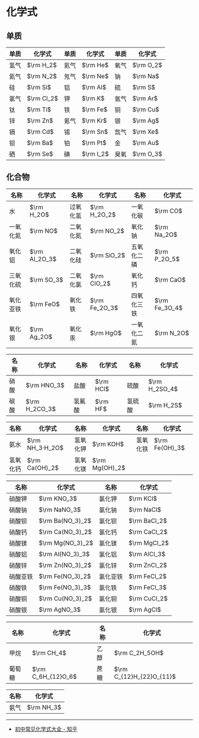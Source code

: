 # 化学式

## 单质

| 单质 | 化学式     | 单质 | 化学式    | 单质 | 化学式    |
| ---- | ---------- | ---- | --------- | ---- | --------- |
| 氢气 | $\rm H_2$  | 氦气 | $\rm He$  | 氧气 | $\rm O_2$ |
| 氮气 | $\rm N_2$  | 氖气 | $\rm Ne$  | 钠   | $\rm Na$  |
| 硅   | $\rm Si$   | 铝   | $\rm Al$  | 硫   | $\rm S$   |
| 氯气 | $\rm Cl_2$ | 钾   | $\rm K$   | 氩气 | $\rm Ar$  |
| 钛   | $\rm Ti$   | 铁   | $\rm Fe$  | 铜   | $\rm Cu$  |
| 锌   | $\rm Zn$   | 氪气 | $\rm Kr$  | 银   | $\rm Ag$  |
| 镉   | $\rm Cd$   | 锡   | $\rm Sn$  | 氙气 | $\rm Xe$  |
| 钡   | $\rm Ba$   | 铂   | $\rm Pt$  | 金   | $\rm Au$  |
| 硒   | $\rm Se$   | 碘   | $\rm I_2$ | 臭氧 | $\rm O_3$ |

## 化合物

| 名称     | 化学式        | 名称     | 化学式        | 名称       | 化学式        |
| -------- | ------------- | -------- | ------------- | ---------- | ------------- |
| 水       | $\rm H_2O$    | 过氧化氢 | $\rm H_2O_2$  | 一氧化碳   | $\rm CO$      |
| 一氧化氮 | $\rm NO$      | 二氧化氮 | $\rm NO_2$    | 氧化钠     | $\rm Na_2O$   |
| 氧化铝   | $\rm Al_2O_3$ | 二氧化硅 | $\rm SiO_2$   | 五氧化二磷 | $\rm P_2O_5$  |
| 三氧化硫 | $\rm SO_3$    | 二氧化氯 | $\rm ClO_2$   | 氧化钙     | $\rm CaO$     |
| 氧化亚铁 | $\rm FeO$     | 氧化铁   | $\rm Fe_2O_3$ | 四氧化三铁 | $\rm Fe_3O_4$ |
| 氧化银   | $\rm Ag_2O$   | 氧化汞   | $\rm HgO$     | 一氧化二氮 | $\rm N_2O$    |

| 名称 | 化学式        | 名称   | 化学式    | 名称   | 化学式        |
| ---- | ------------- | ------ | --------- | ------ | ------------- |
| 硝酸 | $\rm HNO_3$   | 盐酸   | $\rm HCl$ | 硫酸   | $\rm H_2SO_4$ |
| 碳酸 | $\rm H_2CO_3$ | 氢氟酸 | $\rm HF$  | 氢硫酸 | $\rm H_2S$    |

| 名称     | 化学式          | 名称     | 化学式         | 名称     | 化学式         |
| -------- | --------------- | -------- | -------------- | -------- | -------------- |
| 氨水     | $\rm NH_3·H_2O$ | 氢氧化钾 | $\rm KOH$      | 氢氧化铁 | $\rm Fe(OH)_3$ |
| 氢氧化钙 | $\rm Ca(OH)_2$  | 氢氧化镁 | $\rm Mg(OH)_2$ |          |                |

| 名称     | 化学式           | 名称     | 化学式       |
| -------- | ---------------- | -------- | ------------ |
| 硝酸钾   | $\rm KNO_3$      | 氯化钾   | $\rm KCl$    |
| 硝酸钠   | $\rm NaNO_3$     | 氯化钠   | $\rm NaCl$   |
| 硝酸钡   | $\rm Ba(NO_3)_2$ | 氯化钡   | $\rm BaCl_2$ |
| 硝酸钙   | $\rm Ca(NO_3)_2$ | 氯化钙   | $\rm CaCl_2$ |
| 硝酸镁   | $\rm Mg(NO_3)_2$ | 氯化镁   | $\rm MgCl_2$ |
| 硝酸铝   | $\rm Al(NO_3)_3$ | 氯化铝   | $\rm AlCl_3$ |
| 硝酸锌   | $\rm Zn(NO_3)_2$ | 氯化锌   | $\rm ZnCl_2$ |
| 硝酸亚铁 | $\rm Fe(NO_3)_2$ | 氯化亚铁 | $\rm FeCl_2$ |
| 硝酸铁   | $\rm Fe(NO_3)_3$ | 氯化铁   | $\rm FeCl_3$ |
| 硝酸铜   | $\rm Cu(NO_3)_2$ | 氯化铜   | $\rm CuCl_2$ |
| 硝酸银   | $\rm AgNO_3$     | 氯化银   | $\rm AgCl$   |

| 名称   | 化学式             | 名称 | 化学式                   |
| ------ | ------------------ | ---- | ------------------------ |
| 甲烷   | $\rm CH_4$         | 乙醇 | $\rm C_2H_5OH$           |
| 葡萄糖 | $\rm C_6H_{12}O_6$ | 蔗糖 | $\rm C_{12}H_{22}O_{11}$ |

| 名称 | 化学式     |
| ---- | ---------- |
| 氨气 | $\rm NH_3$ |

---

- [初中常见化学式大全 - 知乎](https://zhuanlan.zhihu.com/p/265632193)
